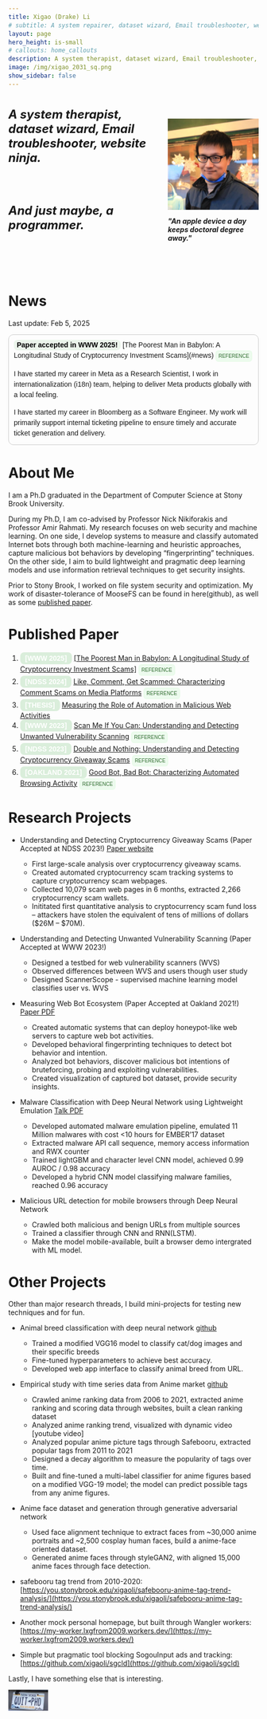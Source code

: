 ```yaml
---
title: Xigao (Drake) Li
# subtitle: A system repairer, dataset wizard, Email troubleshooter, website ninja. probably a programmer. An apple a day keeps doctoral degree away.
layout: page
hero_height: is-small
# callouts: home_callouts
description: A system therapist, dataset wizard, Email troubleshooter, website ninja. probably a programmer. An apple device a day keeps doctoral degree away.
image: /img/xigao_2031_sq.png
show_sidebar: false
---
```


<style>
  .text-wrapper {
    max-width: 600px;
    font-size: 24px;
    font-style: italic;
    font-weight: bold;
  }
  .profile-img-container {
    display: flex;
    flex-direction: column;
    justify-content: center;
    align-items: center;
  }
  .image-quote {
    font-style: italic;
    font-weight: bold;
  }

  .publication-head {
    background-color: rgba(76,175,80,0.2); /* Green background */
    color: white; /* White text */
    font-weight: bold;
    font-family: "Arial", "Helvetica", sans-serif; /* Clean, readable font */
    padding: 4px 10px; /* Add padding for spacing */
    border-radius: 8px; /* Rounded corners */
    display: inline-block; /* Ensures padding and background wrap properly */
    font-size: 14px; /* Adjust font size */
    text-transform: uppercase; /* Make text uppercase for emphasis */
}

  .span-news-head {
    background-color: rgba(76,175,80,0.1); /* Green background */
    color: Black; /* White text */
    font-weight: bold;
    font-family: "Arial", "Helvetica", sans-serif; /* Clean, readable font */
    padding: 0px 6px; /* Add padding for spacing */
    border-radius: 8px; /* Rounded corners */
    display: inline-block; /* Ensures padding and background wrap properly */
    font-size: 14px; /* Adjust font size */
}

  .news-box {
      height: 200px; /* Fixed height to limit space usage */
      border: 1px solid #ccc; /* Light gray border for visibility */
      border-radius: 10px; /* Rounded corners */
      padding: 10px;
      overflow-y: auto; /* Enable vertical scrolling */
      font-family: Arial, sans-serif;
      font-size: 14px;
      line-height: 1.5; /* Improve readability */
  }
  /* Styles for the modal */
        .modal {
            display: none; /* Hidden by default */
            position: fixed;
            z-index: 1000;
            left: 0;
            top: 0;
            width: 100%;
            height: 100%;
            background-color: rgba(57, 57, 57, 0.5);
        }

        .modal-content {
            background-color: white;
            padding: 20px;
            border-radius: 8px;
            width: 70%;
            max-width: 800px;
            margin: 15% auto;
            position: relative;
            text-align: center;
        }

        .close-btn {
            background: lightgrey;
            color: black;
            border: none;
            padding: 8px 16px;
            cursor: pointer;
            border-radius: 4px;
            margin-top: 10px;
            font-family: "SF Mono", "Menlo", "Consolas", "Courier New", monospace;
        }

        .copy-btn {
            background: lightgreen;
            color: black;
            border: none;
            padding: 8px 16px;
            cursor: pointer;
            border-radius: 4px;
            margin-top: 10px;
            font-family: "SF Mono", "Menlo", "Consolas", "Courier New", monospace;
        }

        textarea {
            width: 100%;
            height: 120px;
            resize: none;
            font-family: "SF Mono", "Menlo", "Consolas", "Courier New", monospace;
            background-color: #f5f5f5; /* Light gray background for better contrast */
            border: 1px solid #ccc;
            padding: 8px;
            color: #333333;
        }
        .hidden-reference {
            display: none;
        }
      /* button styles */
      .reference-btn {
        background-color: rgba(102, 236, 107, 0.1); /* Same green with 20% opacity */
        border: 2px solid rgba(192, 245, 194, 0.1); /* Subtle green border */
        color: #2d6a2d; /* Dark green text, same as span */
        font-family: "Arial", "Helvetica", sans-serif;
        padding: 4px 4px; 
        border-radius: 6px; 
        font-size: 10px;
        cursor: pointer;
        text-transform: uppercase; /* Optional: makes it stand out */
        transition: all 0.3s ease-in-out;
        display: inline-block;
      }

      .reference-btn:hover {
          background-color: rgba(76, 175, 80, 0.4); /* Slightly stronger green on hover */
          border-color: rgba(76, 175, 80, 0.7); /* Darken border slightly */
      }


</style>

<!-- The Modal to display reference -->
<div id="referenceModal" class="modal">
    <div class="modal-content">
        <h3>Reference</h3>
        <textarea id="referenceText" readonly>
--        
        </textarea>
        <br>
        <button class="copy-btn" onclick="copyReference()">Copy</button>
        <button class="close-btn" onclick="closeModal()">Close</button>
    </div>
</div>

<script>
function openModal(referenceId) {
            let referenceText = document.getElementById(referenceId).innerText.trim();
            document.getElementById("referenceText").value = referenceText;
            document.getElementById("referenceModal").style.display = "block";
        }
        function closeModal() {
            document.getElementById("referenceModal").style.display = "none";
        }
        function copyReference() {
            let textArea = document.getElementById("referenceText");
            textArea.select();
            textArea.setSelectionRange(0, 99999); // For mobile devices
            navigator.clipboard.writeText(textArea.value);
            alert("Reference copied!");
        }
</script>

<div class="columns">
  <div class="column is-6">
    <div class="text-wrapper">
      <p>A system therapist, dataset wizard, Email troubleshooter, website ninja.</p>
      <br>
      <p>And just maybe, a programmer. </p>
    <br>
    <br>
    </div>
  </div>
  <div class="profile-img-container">
    <img src="img/xigao_2031_sq.png" alt="Profile Image" width="300px">
    <p class="image-quote">"An apple device a day keeps doctoral degree away."</p>
  </div>
</div>

# News
<p> Last update: Feb 5, 2025</p>
<div class="news-box">
<span class="span-news-head">Paper accepted in WWW 2025!</span> [The Poorest Man in Babylon: A Longitudinal Study of Cryptocurrency Investment Scams](#news)
<button class="reference-btn" onclick="openModal('ref-muzammil2025crimson')">Reference</button>
<span id="ref-muzammil2025crimson" class="hidden-reference">
  @inproceedings{muzammil2025crimson,
    title = {The Poorest Man in Babylon: A Longitudinal Study of Cryptocurrency Investment Scams},
    author = {Muhammad Muzammil and Abisheka Pitumpe and Xigao Li and Amir Rahmati and Nick Nikiforakis},
    booktitle = {Proceedings of the Web Conference (WWW)},
    year = {2025},
  }
</span>

<span>I have started my career in Meta as a Research Scientist, I work in internationalization (i18n) team, helping to deliver Meta products globally with a local feeling.</span> 

<span>I have started my career in Bloomberg as a Software Engineer. My work will primarily support internal ticketing pipeline to ensure timely and accurate ticket generation and delivery.</span> 

<span class="span-news-head">Paper accepted in NDSS 2024!</span> [Like, Comment, Get Scammed: Characterizing Comment Scams on Media Platforms](https://like-comment-get-scammed.github.io/)
<button class="reference-btn" onclick="openModal('ref-li2024commentscams')">Reference</button>
<span id="ref-li2024commentscams" class="hidden-reference">
  @inproceedings{li2024commentscams,
    title = {Like, Comment, Get Scammed: Characterizing Comment Scams on Media Platforms},
    author = {Xigao Li and Amir Rahmati and Nick Nikiforakis},
    booktitle = {Proceedings of the Network and Distributed System Security Symposium (NDSS)},
    year = {2024},
  }
</span>

<span style="color:LightSalmon">I have successfully defended my Ph.D thesis, “Measuring the Role of Automation in Malicious Web Activities” on August 4th, 2023. </span>

[Measuring the Role of Automation in Malicious Web Activities](files/xigao-thesis-presentation-slides.pdf)

<span class="span-news-head">Paper accepted in WWW 2023!</span> [Scan Me If You Can: Understanding and Detecting Unwanted Vulnerability Scanning](https://scan-me-if-you-can.github.io)

<button class="reference-btn" onclick="openModal('ref-li2023scanme')">Reference</button>
<span id="ref-li2023scanme" class="hidden-reference">
  @inproceedings{li2023scanme,
    author = {Li, Xigao and Amin Azad, Babak and Rahmati, Amir and Nikiforakis, Nick},
    title = {Scan Me If You Can: Understanding and Detecting Unwanted Vulnerability Scanning},
    year = {2023},
    booktitle = {Proceedings of the ACM Web Conference (WWW)},
    }
</span>

<span class="span-news-head">Paper accepted in NDSS 2023!</span> [Double and Nothing: Understanding and Detecting Cryptocurrency Giveaway Scams](https://double-and-nothing.github.io/)
<button class="reference-btn" onclick="openModal('ref-li2023cryptoscams')">Reference</button>
<span id="ref-li2023cryptoscams" class="hidden-reference">
  @inproceedings{li2023cryptoscams,
    title = {Double and Nothing: Understanding and Detecting Cryptocurrency Giveaway Scams},
    author = {Xigao Li and Anurag Yepuri and Nick Nikiforakis},
    booktitle = {Proceedings of the Network and Distributed System Security Symposium (NDSS)},
    year = {2023},
   }
</span>

<span class="span-news-head">Paper Accepted at Oakland 2021!</span> [Good Bot, Bad Bot: Characterizing Automated Browsing Activity](https://you.stonybrook.edu/xigaoli/files/2021/04/goodbotbadbot_oakland2021.pdf)
<button class="reference-btn" onclick="openModal('ref-li2021botcharacterization')">Reference</button>
<span id="ref-li2021botcharacterization" class="hidden-reference">
  @inproceedings{li2021botcharacterization,
    title = {Good Bot, Bad Bot: Characterizing Automated Browsing Activity},
    author = {Xigao Li and Babak {Amin Azad} and Amir Rahmati and Nick Nikiforakis},
    booktitle = {Proceedings of the 42nd IEEE Symposium on Security and Privacy (IEEE S\&P)},
    year = {2021},
   }     
</span>
</div>

# About Me

I am a Ph.D graduated in the Department of Computer Science at Stony Brook University.

During my Ph.D, I am co-advised by Professor Nick Nikiforakis and Professor Amir Rahmati. My research focuses on web security and machine learning. On one side, I develop systems to measure and classify automated Internet bots through both machine-learning and heuristic approaches, capture malicious bot behaviors by developing “fingerprinting” techniques. On the other side, I aim to build lightweight and pragmatic deep learning models and use information retrieval techniques to get security insights.

Prior to Stony Brook, I worked on file system security and optimization. My work of disaster-tolerance of MooseFS can be found in here(github), as well as some [published paper](https://link.springer.com/article/10.1007/s11227-016-1902-9).

# Published Paper

<ol>
  <li>
    <span class="publication-head">[WWW 2025]</span> <a href="">[The Poorest Man in Babylon: A Longitudinal Study of Cryptocurrency Investment Scams]</a>
    <button class="reference-btn" onclick="openModal('ref-muzammil2025crimson')">Reference</button>
    <span id="ref-muzammil2025crimson" class="hidden-reference">
      @inproceedings{muzammil2025crimson,
        title = {The Poorest Man in Babylon: A Longitudinal Study of Cryptocurrency Investment Scams},
        author = {Muhammad Muzammil and Abisheka Pitumpe and Xigao Li and Amir Rahmati and Nick Nikiforakis},
        booktitle = {Proceedings of the Web Conference (WWW)},
        year = {2025},
      }
    </span>
  </li>

  <li>
    <span class="publication-head">[NDSS 2024]</span> <a href="https://like-comment-get-scammed.github.io/">Like, Comment, Get Scammed: Characterizing Comment Scams on Media Platforms</a>
    <button class="reference-btn" onclick="openModal('ref-li2024commentscams')">Reference</button>
    <span id="ref-li2024commentscams" class="hidden-reference">
      @inproceedings{li2024commentscams,
        title = {Like, Comment, Get Scammed: Characterizing Comment Scams on Media Platforms},
        author = {Xigao Li and Amir Rahmati and Nick Nikiforakis},
        booktitle = {Proceedings of the Network and Distributed System Security Symposium (NDSS)},
        year = {2024},
      }
    </span>
  </li>

  <li>
    <span class="publication-head">[Thesis]</span> <a href="files/xigao-thesis-presentation-slides.pdf">Measuring the Role of Automation in Malicious Web Activities</a>
  </li>
  <li>
  <span class="publication-head">[WWW 2023]</span> <a href="https://scan-me-if-you-can.github.io">Scan Me If You Can: Understanding and Detecting Unwanted Vulnerability Scanning</a>
  <button class="reference-btn" onclick="openModal('ref-li2023scanme')">Reference</button>
  <span id="ref-li2023scanme" class="hidden-reference">
    @inproceedings{li2023scanme,
      author = {Li, Xigao and Amin Azad, Babak and Rahmati, Amir and Nikiforakis, Nick},
      title = {Scan Me If You Can: Understanding and Detecting Unwanted Vulnerability Scanning},
      year = {2023},
      booktitle = {Proceedings of the ACM Web Conference (WWW)},
      }
  </span>
  </li>
  
  <li>
  <span class="publication-head">[NDSS 2023]</span> <a href="https://double-and-nothing.github.io/">Double and Nothing: Understanding and Detecting Cryptocurrency Giveaway Scams</a>
  <button class="reference-btn" onclick="openModal('ref-li2023cryptoscams')">Reference</button>
  <span id="ref-li2023cryptoscams" class="hidden-reference">
    @inproceedings{li2023cryptoscams,
      title = {Double and Nothing: Understanding and Detecting Cryptocurrency Giveaway Scams},
      author = {Xigao Li and Anurag Yepuri and Nick Nikiforakis},
      booktitle = {Proceedings of the Network and Distributed System Security Symposium (NDSS)},
      year = {2023},
    }
  </span>
  </li>

  <li>
    <span class="publication-head">[Oakland 2021]</span> <a href="https://you.stonybrook.edu/xigaoli/files/2021/04/goodbotbadbot_oakland2021.pdf">Good Bot, Bad Bot: Characterizing Automated Browsing Activity</a>
    <button class="reference-btn" onclick="openModal('ref-li2021botcharacterization')">Reference</button>
    <span id="ref-li2021botcharacterization" class="hidden-reference">
      @inproceedings{li2021botcharacterization,
        title = {Good Bot, Bad Bot: Characterizing Automated Browsing Activity},
        author = {Xigao Li and Babak {Amin Azad} and Amir Rahmati and Nick Nikiforakis},
        booktitle = {Proceedings of the 42nd IEEE Symposium on Security and Privacy (IEEE S\&P)},
        year = {2021},
      }     
    </span>
  </li>
</ol>

# Research Projects

* Understanding and Detecting Cryptocurrency Giveaway Scams (Paper Accepted at NDSS 2023!) [Paper website](https://double-and-nothing.github.io/)

  - First large-scale analysis over cryptocurrency giveaway scams.
  - Created automated cryptocurrency scam tracking systems to capture cryptocurrency scam webpages.
  - Collected 10,079 scam web pages in 6 months, extracted 2,266 cryptocurrency scam wallets.
  - Inititated first quantitative analysis to cryptocurrency scam fund loss – attackers have stolen the equivalent of tens of millions of dollars ($26M – $70M).

* Understanding and Detecting Unwanted Vulnerability Scanning (Paper Accepted at WWW 2023!)
  - Designed a testbed for web vulnerability scanners (WVS)
  - Observed differences between WVS and users though user study
  - Designed ScannerScope - supervised machine learning model classifies user vs. WVS

* Measuring Web Bot Ecosystem (Paper Accepted at Oakland 2021!) [Paper PDF](https://you.stonybrook.edu/xigaoli/files/2021/04/goodbotbadbot_oakland2021.pdf)

  - Created automatic systems that can deploy honeypot-like web servers to capture web bot activities.
  - Developed behavioral fingerprinting techniques to detect bot behavior and intention.
  - Analyzed bot behaviors, discover malicious bot intentions of bruteforcing, probing and exploiting vulnerabilities.
  - Created visualization of captured bot dataset, provide security insights.

* Malware Classification with Deep Neural Network using Lightweight Emulation [Talk PDF](https://www.camlis.org/s/camlis_2021_li.pdf)

  - Developed automated malware emulation pipeline, emulated 11 Million malwares with cost <10 hours for EMBER’17 dataset
  - Extracted malware API call sequence, memory access information and RWX counter
  - Trained lightGBM and character level CNN model, achieved 0.99 AUROC / 0.98 accuracy
  - Developed a hybrid CNN model classifying malware families, reached 0.96 accuracy

* Malicious URL detection for mobile browsers through Deep Neural Network 

  - Crawled both malicious and benign URLs from multiple sources
  - Trained a classifier through CNN and RNN(LSTM).
  - Make the model mobile-available, built a browser demo intergrated with ML model.


# Other Projects

Other than major research threads, I build mini-projects for testing new techniques and for fun.

* Animal breed classification with deep neural network [github](https://github.com/xigaoli/animal-breed-classification)

  - Trained a modified VGG16 model to classify cat/dog images and their specific breeds
  - Fine-tuned hyperparameters to achieve best accuracy.
  - Developed web app interface to classify animal breed from URL.

* Empirical study with time series data from Anime market [github](https://github.com/xigaoli/anime-ranking-trends)

  - Crawled anime ranking data from 2006 to 2021, extracted anime ranking and scoring data through websites, built a clean ranking dataset
  - Analyzed anime ranking trend, visualized with dynamic video [youtube video]
  - Analyzed popular anime picture tags through Safebooru, extracted popular tags from 2011 to 2021
  - Designed a decay algorithm to measure the popularity of tags over time.
  - Built and fine-tuned a multi-label classifier for anime figures based on a modified VGG-19 model; the model can predict possible tags from any anime figures.

* Anime face dataset and generation through generative adversarial network

  - Used face alignment technique to extract faces from ~30,000 anime portraits and ~2,500 cosplay human faces, build a anime-face oriented dataset.
  - Generated anime faces through styleGAN2, with aligned 15,000 anime faces through face detection.


* safebooru tag trend from 2010-2020:
 [https://you.stonybrook.edu/xigaoli/safebooru-anime-tag-trend-analysis/](https://you.stonybrook.edu/xigaoli/safebooru-anime-tag-trend-analysis/)
* Another mock personal homepage, but built through Wangler workers:
[https://my-worker.lxgfrom2009.workers.dev/](https://my-worker.lxgfrom2009.workers.dev/)
* Simple but pragmatic tool blocking SogouInput ads and tracking:
[https://github.com/xigaoli/sgcld](https://github.com/xigaoli/sgcld)

<p>Lastly, I have something else that is interesting.</p>
<a href="https://quitphd.com"><img src="img/quit_cr.jpg" alt="Quit PhD" width="80px"></a>

[NA]: #

